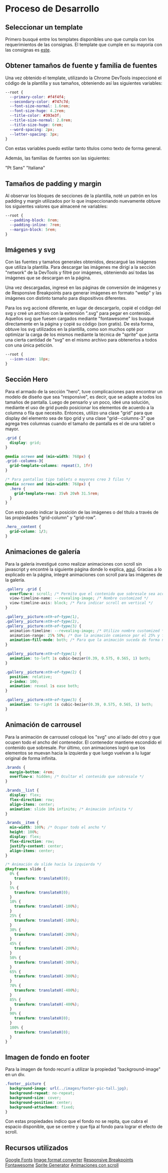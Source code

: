 # Proceso de Desarrollo

## Seleccionar un template

Primero busqué entre los templates disponibles uno que cumpla con los requerimientos de las consignas. El template que cumple en su mayoría con las consignas es [este](https://elementor.com/library/template-kit/wedding-photographer/preview/).

## Obtener tamaños de fuente y familia de fuentes

Una vez obtenido el template, utilizando la Chrome DevTools inspeccioné el código de la plantilla y sus tamaños, obteniendo así las siguientes variables:

```css
--root {
  --primary-color: #f4f4f4;
  --secondary-color: #747c7d;
  --font-size-normal: 1.6rem;
  --font-size-huge: 4.2rem;
  --title-color: #393e3f;
  --title-size-normal: 2.8rem;
  --title-size-huge: 6rem;
  --word-spacing: 2px;
  --letter-spacing: 3px;
}
```

Con estas variables puedo estilar tanto títulos como texto de forma general.

Además, las familias de fuentes son las siguientes:

"Pt Sans"
"Italiana"

## Tamaños de padding y margin

Al observar los bloques de secciones de la plantilla, noté un patrón en los padding y margin utilizados por lo que inspeccionando nuevamente obtuve los siguientes valores que almacené ne variables:

```css
--root {
  --padding-block: 8rem;
  --padding-inline: 7rem;
  --margin-block: 5rem;
}
```

## Imágenes y svg

Con las fuentes y tamaños generales obtenidos, descargué las imágenes que utiliza la plantilla. Para descargar las imágenes me dirigí a la sección "network" de la DevTools y filtré por imágenes, obteniendo así todas las imágenes que se descargan en la página.

Una vez descargadas, ingresé en las páginas de conversión de imágenes y de Responsive Breakpoints para generar imágenes en formato "webp" y las imágenes con distinto tamaño para dispositivos diferentes.

Para los svg accioné diferente, en lugar de descargarlo, copié el código del svg y creé un archivo con la extensión ".svg" para pegar en contenido. Aquellos svg que fuesen cargados mediante "fontawesome" los busqué directamente en la página y copié su código (son gratis). De esta forma, obtuve los svg utilizados en la plantilla, como son muchos opté por optimizar la carga de los mismos mediante la técnica de "sprite" que junta una cierta cantidad de "svg" en el mismo archivo para obtenerlos a todos con una única petición.

```css
--root {
  --icon-size: 18px;
}
```

## Sección Hero

Para el armado de la sección "hero", tuve complicaciones para encontrar un modelo de diseño que sea "responsive", es decir, que se adapte a todos los tamaños de pantalla. Luego de pensarlo y un poco, ideé una solución, mediante el uso de grid puedo posicionar los elementos de acuerdo a la columna o fila que necesito.
Entonces, utilizo una clase "grid" para que display del elemento sea de tipo grid y una clase "grid--columns-3" que agrega tres columnas cuando el tamaño de pantalla es el de una tablet o mayor.

```css
.grid {
  display: grid;
}

@media screen and (min-width: 768px) {
.grid--columns-3{
  grid-template-columns: repeat(3, 1fr)
}

/* Para pantallas tipo tablets o mayores creo 3 filas */
@media screen and (min-width: 768px) {
  .hero {
    grid-template-rows: 35vh 20vh 31.5rem;
  }
}
```

Con esto puedo indicar la posición de las imágenes o del título a través de las propiedades "grid-column" y "grid-row".

```css
.hero__content {
  grid-column: 1/3;
}
```

## Animaciones de galería

Para la galería investigué como realizar animaciones con scroll sin javascript y encontré la siguiente página donde lo explica, [aquí](https://scroll-driven-animations.style/).
Gracias a lo explicado en la página, integré animaciones con scroll para las imágenes de la galería.

```css
.gallery .grid {
  overflow-x: scroll; /* Permito que el contenido que sobresale sea accedido por el scroll */
  view-timeline-name: --revealing-image; /* Nombre customized */
  view-timeline-axis: block; /* Para indicar scroll en vertical */
}

.gallery__picture:nth-of-type(1),
.gallery__picture:nth-of-type(2),
.gallery__picture:nth-of-type(3) {
  animation-timeline: --revealing-image; /* Utilizo nombre customized */
  animation-range: 25% 50%; /* Que la animación comience por el 25% y finalice al 50%*/
  animation-fill-mode: both; /* Para que la animación suceda de forma normal y en reversa */
}

.gallery__picture:nth-of-type(1) {
  animation: to-left 1s cubic-bezier(0.39, 0.575, 0.565, 1) both;
}

.gallery__picture:nth-of-type(2) {
  position: relative;
  z-index: 100;
  animation: reveal 1s ease both;
}

.gallery__picture:nth-of-type(3) {
  animation: to-right 1s cubic-bezier(0.39, 0.575, 0.565, 1) both;
}
```

## Animación de carrousel

Para la animación de carrousel coloqué los "svg" uno al lado del otro y que ocupen todo el ancho del contenedor. El contenedor mantiene escondido el contenido que sobresale. Por último, con animaciones logró que los elementos se muevan hacia la izquierda y que luego vuelvan a lu lugar original de forma infinita.

```css
.brands {
  margin-bottom: 4rem;
  overflow-x: hidden; /* Ocultar el contenido que sobresale */
}

.brands__list {
  display: flex;
  flex-direction: row;
  align-items: center;
  animation: slide 10s infinite; /* Animación infinita */
}

.brands__item {
  min-width: 100%; /* Ocupar todo el ancho */
  height: 100%;
  display: flex;
  flex-direction: row;
  justify-content: center;
  align-items: center;
}

/* Animación de slide hacía la izquierda */
@keyframes slide {
  0% {
    transform: translateX(0);
  }
  5% {
    transform: translateX(0);
  }
  10% {
    transform: translateX(-100%);
  }
  25% {
    transform: translateX(-100%);
  }
  30% {
    transform: translateX(-200%);
  }
  45% {
    transform: translateX(-200%);
  }
  50% {
    transform: translateX(-300%);
  }
  65% {
    transform: translateX(-300%);
  }
  70% {
    transform: translateX(-400%);
  }
  85% {
    transform: translateX(-400%);
  }
  90% {
    transform: translateX(0);
  }
  100% {
    transform: translateX(0);
  }
}
```

## Imagen de fondo en footer

Para la imagen de fondo recurrí a utilizar la propiedad "background-image" en un div.

```css
.footer__picture {
  background-image: url(../images/footer-pic-tall.jpg);
  background-repeat: no-repeat;
  background-size: cover;
  background-position: center;
  background-attachment: fixed;
}
```

Con estas propiedades indico que el fondo no se repita, que cubra el espacio disponible, que se centre y que fija al fondo para lograr el efecto de scroll.

## Recursos utilizados

[Google Fonts](https://fonts.google.com/)
[Image format converter](https://cloudconvert.com/)
[Responsive Breakpoints](https://www.responsivebreakpoints.com/)
[Fontawesome](https://fontawesome.com/)
[Sprite Generator](https://svgsprit.es/)
[Animaciones con scroll](https://scroll-driven-animations.style/)
